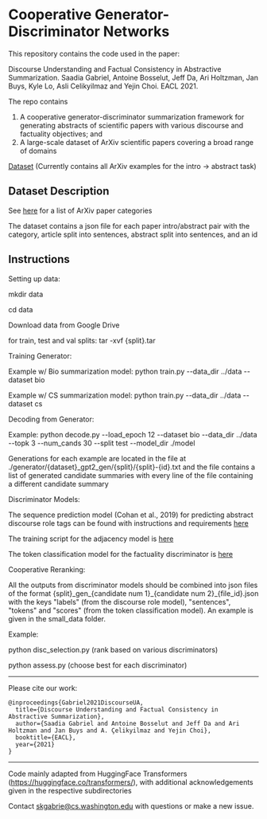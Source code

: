 # Cooperative Generator-Discriminator Networks 

This repository contains the code used in the paper:

Discourse Understanding and Factual Consistency in Abstractive Summarization. Saadia Gabriel, Antoine Bosselut, Jeff Da, Ari Holtzman, Jan Buys, Kyle Lo, Asli Celikyilmaz and Yejin Choi. EACL 2021. 

The repo contains 

1. A cooperative generator-discriminator summarization framework for generating abstracts of scientific papers with various discourse and factuality objectives; and 
2. A large-scale dataset of ArXiv scientific papers covering a broad range of domains 

[Dataset](https://drive.google.com/drive/u/0/folders/1VEBEuH3sJKZErt_9UF6bIrgag_ws6GXC) (Currently contains all ArXiv examples for the intro -> abstract task)

## Dataset Description 

See [here](https://arxiv.org/category_taxonomy) for a list of ArXiv paper categories

The dataset contains a json file for each paper intro/abstract pair with the category, article split into sentences, abstract split into sentences, and an id 

## Instructions 

Setting up data: 

mkdir data 

cd data 

Download data from Google Drive 

for train, test and val splits: tar -xvf {split}.tar


Training Generator: 

Example w/ Bio summarization model: python train.py --data_dir ../data --dataset bio 

Example w/ CS summarization model: python train.py --data_dir ../data --dataset cs 

Decoding from Generator:

Example: python decode.py --load_epoch 12 --dataset bio --data_dir ../data --topk 3 --num_cands 30 --split test --model_dir ./model

Generations for each example are located in the file at ./generator/{dataset}_gpt2_gen/{split}/{split}-{id}.txt and the file contains a list of generated candidate summaries with every line of the file containing a different candidate summary  

Discriminator Models:

The sequence prediction model (Cohan et al., 2019) for predicting abstract discourse role tags can be found with instructions and requirements [here](https://github.com/skgabriel/coopnet/tree/main/discriminators/seq_tagging)

The training script for the adjacency model is [here](https://github.com/skgabriel/coopnet/tree/main/discriminators/adj) 

The token classification model for the factuality discriminator is [here](https://github.com/skgabriel/coopnet/tree/main/discriminators/factuality)

Cooperative Reranking:

All the outputs from discriminator models should be combined into json files of the format {split}\_gen\_{candidate num 1}\_{candidate num 2}\_{file_id}.json with the keys "labels" (from the discourse role model), "sentences", "tokens" and "scores" (from the token classification model). An example is given in the small_data folder. 



Example: 

python disc_selection.py (rank based on various discriminators) 

python assess.py (choose best for each discriminator) 

-----------------------------------------------------------

Please cite our work:

```
@inproceedings{Gabriel2021DiscourseUA,
  title={Discourse Understanding and Factual Consistency in Abstractive Summarization},
  author={Saadia Gabriel and Antoine Bosselut and Jeff Da and Ari Holtzman and Jan Buys and A. Çelikyilmaz and Yejin Choi},
  booktitle={EACL},
  year={2021}
}
```

-----------------------------------------------------------

Code mainly adapted from HuggingFace Transformers (https://huggingface.co/transformers/), with additional acknowledgements given in the respective subdirectories 

Contact skgabrie@cs.washington.edu with questions or make a new issue. 

